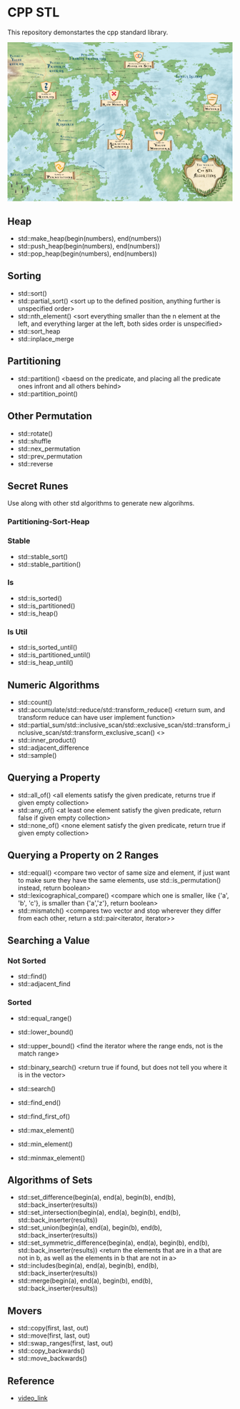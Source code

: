 # CPP STL

This repository demonstartes the cpp standard library.

![img](stl_map.png)

## Heap

- std::make_heap(begin(numbers), end(numbers)) <make a heap into an array>
- std::push_heap(begin(numbers), end(numbers)) <put new element into the array heap>
- std::pop_heap(begin(numbers), end(numbers)) <pop the first element in the array heap>

## Sorting

- std::sort() <sort everything in order>
- std::partial_sort() <sort up to the defined position, anything further is unspecified order>
- std::nth_element() <sort everything smaller than the n element at the left, and everything larger at the left, both sides order is unspecified>
- std::sort_heap <repeated calling pop heap and obtain a sort>
- std::inplace_merge <takes two sorted part of vector and combines them into a sorted vector>

## Partitioning

- std::partition() <baesd on the predicate, and placing all the predicate ones infront and all others behind>
- std::partition_point() <retrieve the partition point in the vector>

## Other Permutation

- std::rotate() <take last element and place at the begining of a vector>
- std::shuffle <shuffle elements order in a vector randomly>
- std::nex_permutation <obtain next permutation of a given vector>
- std::prev_permutation <obtain previous permutation of a given vector>
- std::reverse <reverse the order of a vector>

## Secret Runes

Use along with other std algorithms to generate new algorihms.

### Partitioning-Sort-Heap

### Stable

- std::stable_sort() <it does what the algorithm does but keeps the order>
- std::stable_partition() <it does what the algorithm does but keeps the order>

### Is

- std::is_sorted() <true if sorted>
- std::is_partitioned() <true if is partitioned>
- std::is_heap() <true if is heap>

### Is Util

- std::is_sorted_until() <returns an iterator where the first position where that predicate does not holds true anymore>
- std::is_partitioned_until() <returns an iterator where the first position where that predicate does not holds true anymore>
- std::is_heap_until() <returns an iterator where the first position where that predicate does not holds true anymore>

## Numeric Algorithms

- std::count() <counts how many times an elements appear in a vector>
- std::accumulate/std::reduce/std::transform_reduce() <return sum, and transform reduce can have user implement function>
- std::partial_sum/std::inclusive_scan/std::exclusive_scan/std::transform_inclusive_scan/std::transform_exclusive_scan() <>
- std::inner_product() <product of two vector based on each elements>
- std::adjacent_difference <obtain the adjacent different in a vector>
- std::sample() <takes a number and generate random sample of the vector with size as the given number>

## Querying a Property

- std::all_of() <all elements satisfy the given predicate, returns true if given empty collection>
- std::any_of() <at least one element satisfy the given predicate, return false if given empty collection>
- std::none_of() <none element satisfy the given predicate, return true if given empty collection>

## Querying a Property on 2 Ranges

- std::equal() <compare two vector of same size and element, if just want to make sure they have the same elements, use std::is_permutation() instead, return boolean>
- std::lexicographical_compare() <compare which one is smaller, like {'a', 'b', 'c'}, is smaller than {'a','z'}, return boolean>
- std::mismatch() <compares two vector and stop wherever they differ from each other, return a std::pair<iterator, iterator>>

## Searching a Value

### Not Sorted

- std::find() <takes begin and end and returns an iterator when found>
- std::adjacent_find <takes begin and end and returns the first iterator where the next element is also the same value>

### Sorted

- std::equal_range() <find the range where value is to be search>
- std::lower_bound() <find the first iterator of the range>
- std::upper_bound() <find the iterator where the range ends, not is the match range>
- std::binary_search() <return true if found, but does not tell you where it is in the vector>

- std::search() <serach a sub-range in a given range>
- std::find_end() <looking for a sub-range but starting from the end>
- std::find_first_of() <search any value of the sub-range that first occurs in the given range>

- std::max_element() <return the iterator point to the max value>
- std::min_element() <return the iterator point to the min value>
- std::minmax_element() <return a std::pair of iterators point to the min and max value>

## Algorithms of Sets

- std::set_difference(begin(a), end(a), begin(b), end(b), std::back_inserter(results)) <takes two sets and return the element in the first one but not the second one>
- std::set_intersection(begin(a), end(a), begin(b), end(b), std::back_inserter(results)) <returns the intersected elements>
- std::set_union(begin(a), end(a), begin(b), end(b), std::back_inserter(results)) <returns the union elements in a set>
- std::set_symmetric_difference(begin(a), end(a), begin(b), end(b), std::back_inserter(results)) <return the elements that are in a that are not in b, as well as the elements in b that are not in a>
- std::includes(begin(a), end(a), begin(b), end(b), std::back_inserter(results)) <return true if all elements in b are in a>
- std::merge(begin(a), end(a), begin(b), end(b), std::back_inserter(results)) <merge two sets>

## Movers

- std::copy(first, last, out)
- std::move(first, last, out)
- std::swap_ranges(first, last, out) <both sets have to be the same size... of course>
- std::copy_backwards()
- std::move_backwards()

## Reference

- [video_link](https://www.youtube.com/watch?v=2olsGf6JIkU)
